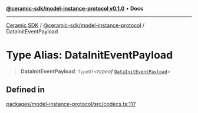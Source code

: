 [**@ceramic-sdk/model-instance-protocol v0.1.0**](../README.md) • **Docs**

***

[Ceramic SDK](../../../README.md) / [@ceramic-sdk/model-instance-protocol](../README.md) / DataInitEventPayload

# Type Alias: DataInitEventPayload

> **DataInitEventPayload**: `TypeOf`\<*typeof* [`DataInitEventPayload`](../variables/DataInitEventPayload.md)\>

## Defined in

[packages/model-instance-protocol/src/codecs.ts:117](https://github.com/ceramicstudio/ceramic-sdk/blob/a220cbca7950f690af7f3d03a0023681bb9f5426/packages/model-instance-protocol/src/codecs.ts#L117)
